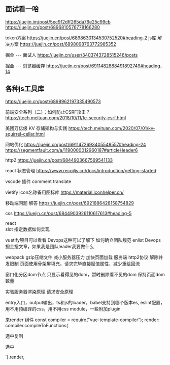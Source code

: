 ## 面试看一哈
https://juejin.im/post/5ec9f2dff265da76e25c99cb
https://juejin.cn/post/6896810576778166280

token方案
https://juejin.cn/post/6898630134530752520#heading-2
js库 解决方案
https://juejin.cn/post/6898098763772985352

掘金  --- 面试人
https://juejin.cn/user/3403743728515246/posts

掘金  --- 浏览器缓存
https://juejin.cn/post/6911482888491892749#heading-14

## 各种js工具库
https://juejin.cn/post/6898962197335490573


前端安全系列（二）：如何防止CSRF攻击？
https://tech.meituan.com/2018/10/11/fe-security-csrf.html

美团万亿级 KV 存储架构与实践
https://tech.meituan.com/2020/07/01/kv-squirrel-cellar.html

网站优化
https://juejin.cn/post/6911472693405548557#heading-24
https://segmentfault.com/a/1190000012960187#articleHeader6

http2
https://juejin.cn/post/6844903667569541133


react 状态管理
https://www.recoiljs.cn/docs/introduction/getting-started


vscode 插件
comment translate

vietify icon名称备用图标库
https://material.iconhelper.cn/

移动端问题 解答
https://juejin.cn/post/6921886428158754829

css
https://juejin.cn/post/6844903926110617613#heading-5




react   
slot 指定数据如何实现

vuetify项目可以看看
Devops这种可以了解下
如何确立团队规范
enlist Devops
掘金搜文章，如果我是团队leader我要做什么

webpack gzip压缩文件 减小服务器压力 加快页面加载
服务端 http2协议 解除并发限制
页面使用骨架屏填充。请求完毕直接赋值属性，减少重绘回流

窗口化分区dom节点 只显示看得见的dom，暂时删除看不见的dom 保持页面dom数量


实验服务器渲染原理 请求安全原理


entry入口，output输出，ts和js的loader，babel支持到哪个版本es,
eslint配置，用不用预编译的css，用不用css module，一些附加plugin

来render 组件
const compiler = require("vue-template-compiler");
render: compiler.compileToFunctions(`
<div>
    <p>选中复制</p>
    <p class="code_btn" v-copy-select>选中</p>
<div>
`).render,